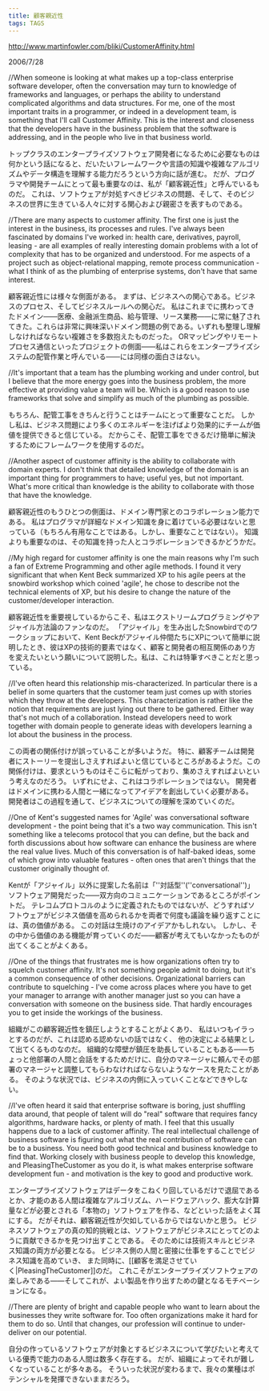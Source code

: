 ```yaml
---
title: 顧客親近性
tags: TAGS
---
```


http://www.martinfowler.com/bliki/CustomerAffinity.html

2006/7/28

//When someone is looking at what makes up a top-class enterprise software developer, often the conversation may turn to knowledge of frameworks and languages, or perhaps the ability to understand complicated algorithms and data structures. For me, one of the most important traits in a programmer, or indeed in a development team, is something that I'll call Customer Affinity. This is the interest and closeness that the developers have in the business problem that the software is addressing, and in the people who live in that business world.

トップクラスのエンタープライズソフトウェア開発者になるために必要なものは何かという話になると、だいたいフレームワークや言語の知識や複雑なアルゴリズムやデータ構造を理解する能力だろうという方向に話が進む。
だが、プログラマや開発チームにとって最も重要なのは、私が「顧客親近性」と呼んでいるものだ。
これは、ソフトウェアが対処すべきビジネスの問題、そして、そのビジネスの世界に生きている人々に対する関心および親密さを表すものである。

//There are many aspects to customer affinity. The first one is just the interest in the business, its processes and rules. I've always been fascinated by domains I've worked in: health care, derivatives, payroll, leasing - are all examples of really interesting domain problems with a lot of complexity that has to be organized and understood. For me aspects of a project such as object-relational mapping, remote process communication - what I think of as the plumbing of enterprise systems, don't have that same interest.

顧客親近性には様々な側面がある。
まずは、ビジネスへの関心である。ビジネスのプロセス、そしてビジネスルールへの関心だ。
私はこれまでに携わってきたドメイン——医療、金融派生商品、給与管理、リース業務——に常に魅了されてきた。これらは非常に興味深いドメイン問題の例である。いずれも整理し理解しなければならない複雑さを多数抱えたものだった。
ORマッピングやリモートプロセス通信といったプロジェクトの側面——私はこれらをエンタープライズシステムの配管作業と呼んでいる——には同様の面白さはない。

//It's important that a team has the plumbing working and under control, but I believe that the more energy goes into the business problem, the more effective at providing value a team will be. Which is a good reason to use frameworks that solve and simplify as much of the plumbing as possible.

もちろん、配管工事をきちんと行うことはチームにとって重要なことだ。
しかし私は、ビジネス問題により多くのエネルギーを注げばより効果的にチームが価値を提供できると信じている。
だからこそ、配管工事をできるだけ簡単に解決するためにフレームワークを使用するのだ。

//Another aspect of customer affinity is the ability to collaborate with domain experts. I don't think that detailed knowledge of the domain is an important thing for programmers to have; useful yes, but not important. What's more critical than knowledge is the ability to collaborate with those that have the knowledge.

顧客親近性のもうひとつの側面は、ドメイン専門家とのコラボレーション能力である。
私はプログラマが詳細なドメイン知識を身に着けている必要はないと思っている（もちろん有用なことではある。しかし、重要なことではない）。
知識よりも重要なのは、その知識を持った人とコラボレーションできるかどうかだ。

//My high regard for customer affinity is one the main reasons why I'm such a fan of Extreme Programming and other agile methods. I found it very significant that when Kent Beck summarized XP to his agile peers at the snowbird workshop which coined 'agile', he chose to describe not the technical elements of XP, but his desire to change the nature of the customer/developer interaction.

顧客親近性を重要視しているからこそ、私はエクストリームプログラミングやアジャイル方法論のファンなのだ。
「アジャイル」を生み出したSnowbirdでのワークショップにおいて、Kent Beckがアジャイル仲間たちにXPについて簡単に説明したとき、彼はXPの技術的要素ではなく、顧客と開発者の相互関係のあり方を変えたいという願いについて説明した。私は、これは特筆すべきことだと思っている。

//I've often heard this relationship mis-characterized. In particular there is a belief in some quarters that the customer team just comes up with stories which they throw at the developers. This characterization is rather like the notion that requirements are just lying out there to be gathered. Either way that's not much of a collaboration. Instead developers need to work together with domain people to generate ideas with developers learning a lot about the business in the process.

この両者の関係付けが誤っていることが多いようだ。
特に、顧客チームは開発者にストーリーを提出しさえすればよいと信じているところがあるようだ。この関係付けは、要求というものはそこらに転がっており、集めさえすればよいという考えなのだろう。
いずれにせよ、これはコラボレーションではない。
開発者はドメインに携わる人間と一緒になってアイデアを創出していく必要がある。
開発者はこの過程を通して、ビジネスについての理解を深めていくのだ。

//One of Kent's suggested names for 'Agile' was conversational software development - the point being that it's a two way communication. This isn't something like a telecoms protocol that you can define, but the back and forth discussions about how software can enhance the business are where the real value lives. Much of this conversation is of half-baked ideas, some of which grow into valuable features - often ones that aren't things that the customer originally thought of.

Kentが「アジャイル」以外に提案した名前は「''対話型''(''conversational'')」ソフトウェア開発だった——双方向のコミュニケーションであるところがポイントだ。
テレコムプロトコルのように定義されたものではないが、どうすればソフトウェアがビジネス価値を高められるかを両者で何度も議論を繰り返すことには、真の価値がある。
この対話は生焼けのアイデアかもしれない。
しかし、その中から価値のある機能が育っていくのだ——顧客が考えてもいなかったものが出てくることがよくある。

//One of the things that frustrates me is how organizations often try to squelch customer affinity. It's not something people admit to doing, but it's a common consequence of other decisions. Organizational barriers can contribute to squelching - I've come across places where you have to get your manager to arrange with another manager just so you can have a conversation with someone on the business side. That hardly encourages you to get inside the workings of the business.

組織がこの顧客親近性を鎮圧しようとすることがよくあり、
私はいつもイラっとするのだが、これは認める認めないの話ではなく、
他の決定による結果として出てくるものなのだ。
組織的な障壁が鎮圧を助長していることもある——ちょっと他部署の人間と会話をするためだけに、自分のマネージャに頼んでその部署のマネージャと調整してもらわなければならないようなケースを見たことがある。
そのような状況では、ビジネスの内側に入っていくことなどできやしない。

//I've often heard it said that enterprise software is boring, just shuffling data around, that people of talent will do "real" software that requires fancy algorithms, hardware hacks, or plenty of math. I feel that this usually happens due to a lack of customer affinity. The real intellectual challenge of business software is figuring out what the real contribution of software can be to a business. You need both good technical and business knowledge to find that. Working closely with business people to develop this knowledge, and PleasingTheCustomer as you do it, is what makes enterprise software development fun - and motivation is the key to good and productive work.

エンタープライズソフトウェアはデータをこねくり回しているだけで退屈であるとか、才能のある人間は複雑なアルゴリズム、ハードウェアハック、膨大な計算量などが必要とされる「本物の」ソフトウェアを作る、などといった話をよく耳にする。
だがそれは、顧客親近性が欠如しているからではないかと思う。
ビジネスソフトウェアの真の知的挑戦とは、ソフトウェアがビジネスにとってどのように貢献できるかを見つけ出すことである。
そのためには技術スキルとビジネス知識の両方が必要となる。
ビジネス側の人間と密接に仕事をすることでビジネス知識を高めていき、
また同時に、[[顧客を満足させていく|PleasingTheCustomer]]のだ。
これこそがエンタープライズソフトウェアの楽しみである——そしてこれが、よい製品を作り出すための鍵となるモチベーションになる。

//There are plenty of bright and capable people who want to learn about the businesses they write software for. Too often organizations make it hard for them to do so. Until that changes, our profession will continue to under-deliver on our potential.

自分の作っているソフトウェアが対象とするビジネスについて学びたいと考えている優秀で能力のある人間は数多く存在する。
だが、組織によってそれが難しくなっていることが多々ある。
そういった状況が変わるまで、我々の業種はポテンシャルを発揮できないままだろう。
